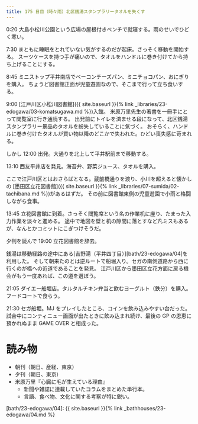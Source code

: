 ```yaml
---
title: 175 日目（時々雨）北区銭湯スタンプラリータオルを失くす
---
```


0:20 大島小松川公園という広場の屋根付きベンチで就寝する。雨のせいでひどく寒い。

7:30 まともに睡眠をとれていない気がするのだが起床。さっそく移動を開始する。
スーツケースを持つ手が痛いので、タオルをハンドルに巻き付けてから持ち上げることにする。

8:45 ミニストップ平井南店でベーコンチーズパン、ミニチョコパン、おにぎりを購入。
ちょうど図書館正面が児童遊園なので、そこまで行って立ち食いする。

9:00 [江戸川区小松川図書館]({{ site.baseurl }}{% link _libraries/23-edogawa/03-komatsugawa.md %})入館。
米原万里先生の著書を一冊手にとって閲覧室に行き通読する。
出発前にトイレを済ませる段になって、北区銭湯スタンプラリー景品のタオルを紛失していることに気づく。
おそらく、ハンドルに巻き付けたタオルが買い物以降のどこかで失われた。ひどい喪失感に苛まれる。

しかし 12:00 出発。大通りを北上して平井駅前まで移動する。

13:10 西友平井店を発見。海苔弁、野菜ジュース、タオルを購入。

ここで江戸川区とはおさらばとなる。蔵前橋通りを渡り、小川を超えると懐かしの
[墨田区立花図書館]({{ site.baseurl }}{% link _libraries/07-sumida/02-tachibana.md %})があるはずだ。
その前に図書館東側の児童遊園で小雨と格闘しながら食事。

13:45 立花図書館に到着。さっそく閲覧席という名の作業机に座り、たまった入力作業を淡々と進める。
途中で地図を壁と机の隙間に落とすなど凡ミスもあるが、なんとかコミットにこぎつけそうだ。

夕刊を読んで 19:00 立花図書館を辞去。

銭湯は移動経路の途中にある[吉野湯（平井四丁目）][bath/23-edogawa/04]を利用した。
そして朝来たのとは逆ルートで船堀入り。セガの南側道路から西に行くのが橋への近道であることを発見。
江戸川区から墨田区立花方面に戻る機会がもう一度あれば、この道を選ぼう。

21:05 ダイエー船堀店。タルタルチキン弁当と飲むヨーグルト（鉄分）を購入。フードコートで食らう。

21:30 セガ船堀。MJ をプレイしたところ、コインを飲み込みやすい台だった。
試合中にコンティニュー画面が出たときに飲み込まれ続け、最後の GP の恩恵に預かれぬまま GAME OVER と相成った。

# 読み物

* 朝刊（朝日、産経、東京）
* 夕刊（朝日、東京）
* 米原万里『心臓に毛が生えている理由』
  * 新聞や雑誌に連載していたコラムをまとめた単行本。
  * 言語、食べ物、文化に関する考察が特に鋭い。

[bath/23-edogawa/04]: {{ site.baseurl }}{% link _bathhouses/23-edogawa/04.md %}
